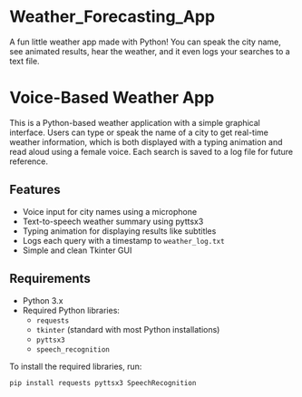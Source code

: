 # Weather_Forecasting_App
A fun little weather app made with Python! You can speak the city name, see animated results, hear the weather, and it even logs your searches to a text file.

# Voice-Based Weather App

This is a Python-based weather application with a simple graphical interface. Users can type or speak the name of a city to get real-time weather information, which is both displayed with a typing animation and read aloud using a female voice. Each search is saved to a log file for future reference.

## Features

- Voice input for city names using a microphone
- Text-to-speech weather summary using pyttsx3
- Typing animation for displaying results like subtitles
- Logs each query with a timestamp to `weather_log.txt`
- Simple and clean Tkinter GUI

## Requirements

- Python 3.x  
- Required Python libraries:
  - `requests`
  - `tkinter` (standard with most Python installations)
  - `pyttsx3`
  - `speech_recognition`

To install the required libraries, run:

```bash
pip install requests pyttsx3 SpeechRecognition
